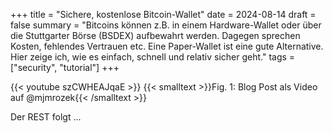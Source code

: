 +++
title = "Sichere, kostenlose Bitcoin-Wallet"
date = 2024-08-14
draft = false
summary = "Bitcoins können z.B. in einem Hardware-Wallet oder über die Stuttgarter Börse (BSDEX) aufbewahrt werden. Dagegen sprechen Kosten, fehlendes Vertrauen etc. Eine Paper-Wallet ist eine gute Alternative. Hier zeige ich, wie es einfach, schnell und relativ sicher geht."
tags = ["security", "tutorial"]
+++

{{< youtube szCWHEAJqaE >}}
{{< smalltext >}}Fig. 1: Blog Post als Video auf @mjmrozek{{< /smalltext >}} 

Der REST folgt ...